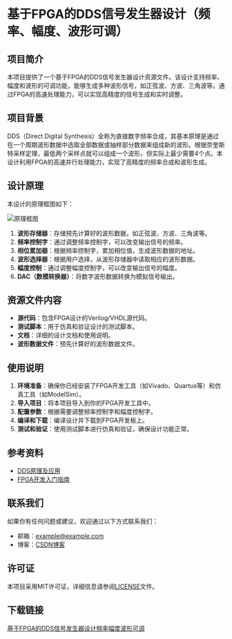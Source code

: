 # 基于FPGA的DDS信号发生器设计（频率、幅度、波形可调）

## 项目简介

本项目提供了一个基于FPGA的DDS信号发生器设计资源文件。该设计支持频率、幅度和波形的可调功能，能够生成多种波形信号，如正弦波、方波、三角波等。通过FPGA的高速处理能力，可以实现高精度的信号生成和实时调整。

## 项目背景

DDS（Direct Digital Synthesis）全称为直接数字频率合成，其基本原理是通过在一个周期波形数据中选取全部数据或抽样部分数据来组成新的波形。根据奈奎斯特采样定理，最低两个采样点就可以组成一个波形，但实际上最少需要4个点。本设计利用FPGA的高速并行处理能力，实现了高精度的频率合成和波形生成。

## 设计原理

本设计的原理框图如下：

![原理框图](https://example.com/dds_block_diagram.png)

1. **波形存储器**：存储预先计算好的波形数据，如正弦波、方波、三角波等。
2. **频率控制字**：通过调整频率控制字，可以改变输出信号的频率。
3. **相位累加器**：根据频率控制字，累加相位值，生成波形数据的地址。
4. **波形选择器**：根据用户选择，从波形存储器中读取相应的波形数据。
5. **幅度控制**：通过调整幅度控制字，可以改变输出信号的幅度。
6. **DAC（数模转换器）**：将数字波形数据转换为模拟信号输出。

## 资源文件内容

- **源代码**：包含FPGA设计的Verilog/VHDL源代码。
- **测试脚本**：用于仿真和验证设计的测试脚本。
- **文档**：详细的设计文档和使用说明。
- **波形数据文件**：预先计算好的波形数据文件。

## 使用说明

1. **环境准备**：确保你已经安装了FPGA开发工具（如Vivado、Quartus等）和仿真工具（如ModelSim）。
2. **导入项目**：将本项目导入到你的FPGA开发工具中。
3. **配置参数**：根据需要调整频率控制字和幅度控制字。
4. **编译和下载**：编译设计并下载到FPGA开发板上。
5. **测试和验证**：使用测试脚本进行仿真和验证，确保设计功能正常。

## 参考资料

- [DDS原理及应用](https://blog.csdn.net/qq_33231534/article/details/108424647)
- [FPGA开发入门指南](https://example.com/fpga_guide)

## 联系我们

如果你有任何问题或建议，欢迎通过以下方式联系我们：

- 邮箱：example@example.com
- 博客：[CSDN博客](https://blog.csdn.net/qq_33231534)

## 许可证

本项目采用MIT许可证，详细信息请参阅[LICENSE](LICENSE)文件。

## 下载链接

[基于FPGA的DDS信号发生器设计频率幅度波形可调](https://pan.quark.cn/s/263f23425a0b)